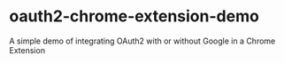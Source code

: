 # oauth2-chrome-extension-demo
A simple demo of integrating OAuth2 with or without Google in a Chrome Extension
